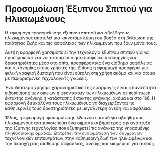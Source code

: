 # Προσομοίωση Έξυπνου Σπιτιού για Ηλικιωμένους

Η εφαρμογή προσομοίωσης έξυπνου σπιτιού για αβοήθητους ηλικιωμένους αποτελεί μια καινοτόμο λύση που βοηθά στη βελτίωση της ποιότητας ζωής και της ασφάλειας των ηλικιωμένων που ζουν μόνοι τους.

Αυτή η εφαρμογή χρησιμοποιεί την τεχνολογία έξυπνου σπιτιού για να προσομοιώσει και να αυτοματοποιήσει διάφορες λειτουργίες και δραστηριότητες μέσα στο σπίτι, προσφέροντας ένα αίσθημα ασφάλειας και αυτονομίας στους χρήστες της. Επίσης η εφαρμογή προσφέρει μια φιλική γραφική διεπαφή που είναι εύκολη στη χρήση ακόμα και για άτομα με περιορισμένες τεχνολογικές γνώσεις.

Ένα ιδιαίτερα χρήσιμο χαρακτηριστικό της εφαρμογής είναι η δυνατότητα ειδοποίησης των οικείων ή φροντιστών των ηλικιωμένων σε περίπτωση έκτακτης ανάγκης ή κατάστασης έκτακτης ανάγκης, ακόμα και στο 166. Η εφαρμογή διευκολύνει τους ηλικιωμένους να διαχειρίζονται τις καθημερινές τους δραστηριότητες με μεγαλύτερη άνεση και ασφάλεια. 

Τέλος, η εφαρμογή προσομοίωσης έξυπνου σπιτιού για αβοήθητους ηλικιωμένους αντιπροσωπεύει ένα σημαντικό βήμα προς την ανάπτυξη της έξυπνης τεχνολογίας που εξυπηρετεί τις ανάγκες της γηρασμένης πληθυσμιακής ομάδας. Επιτρέπει την ενσωμάτωση των σύγχρονων τεχνολογικών επιτευγμάτων στην καθημερινή ζωή των ηλικιωμένων και την παροχή μιας αίσθησης ασφάλειας, άνεσης και ευημερίας για αυτούς.
